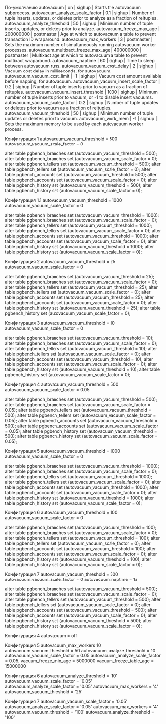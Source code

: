 По-умолчанию
autovacuum                            | on        | sighup     | Starts the autovacuum subprocess.
 autovacuum_analyze_scale_factor       | 0.1       | sighup     | Number of tuple inserts, updates, or deletes prior to analyze as a fraction of reltuples.
 autovacuum_analyze_threshold          | 50        | sighup     | Minimum number of tuple inserts, updates, or deletes prior to analyze.
 autovacuum_freeze_max_age             | 200000000 | postmaster | Age at which to autovacuum a table to prevent transaction ID wraparound.
 autovacuum_max_workers                | 3         | postmaster | Sets the maximum number of simultaneously running autovacuum worker processes.
 autovacuum_multixact_freeze_max_age   | 400000000 | postmaster | Multixact age at which to autovacuum a table to prevent multixact wraparound.
 autovacuum_naptime                    | 60        | sighup     | Time to sleep between autovacuum runs.
 autovacuum_vacuum_cost_delay          | 2         | sighup     | Vacuum cost delay in milliseconds, for autovacuum.
 autovacuum_vacuum_cost_limit          | -1        | sighup     | Vacuum cost amount available before napping, for autovacuum.
 autovacuum_vacuum_insert_scale_factor | 0.2       | sighup     | Number of tuple inserts prior to vacuum as a fraction of reltuples.
 autovacuum_vacuum_insert_threshold    | 1000      | sighup     | Minimum number of tuple inserts prior to vacuum, or -1 to disable insert vacuums.
 autovacuum_vacuum_scale_factor        | 0.2       | sighup     | Number of tuple updates or deletes prior to vacuum as a fraction of reltuples.
 autovacuum_vacuum_threshold           | 50        | sighup     | Minimum number of tuple updates or deletes prior to vacuum.
 autovacuum_work_mem                   | -1        | sighup     | Sets the maximum memory to be used by each autovacuum worker process.

Конфигурация 1
autovacuum_vacuum_threshold = 500
autovacuum_vacuum_scale_factor = 0

alter table pgbench_branches set (autovacuum_vacuum_threshold = 500);
alter table pgbench_branches set (autovacuum_vacuum_scale_factor = 0);
alter table pgbench_tellers set (autovacuum_vacuum_threshold = 500);
alter table pgbench_tellers set (autovacuum_vacuum_scale_factor = 0);
alter table pgbench_accounts set (autovacuum_vacuum_threshold = 500);
alter table pgbench_accounts set (autovacuum_vacuum_scale_factor = 0);
alter table pgbench_history set (autovacuum_vacuum_threshold = 500);
alter table pgbench_history set (autovacuum_vacuum_scale_factor = 0);


Конфигурация 1.1
autovacuum_vacuum_threshold = 1000
autovacuum_vacuum_scale_factor = 0

alter table pgbench_branches set (autovacuum_vacuum_threshold = 1000);
alter table pgbench_branches set (autovacuum_vacuum_scale_factor = 0);
alter table pgbench_tellers set (autovacuum_vacuum_threshold = 1000);
alter table pgbench_tellers set (autovacuum_vacuum_scale_factor = 0);
alter table pgbench_accounts set (autovacuum_vacuum_threshold = 1000);
alter table pgbench_accounts set (autovacuum_vacuum_scale_factor = 0);
alter table pgbench_history set (autovacuum_vacuum_threshold = 1000);
alter table pgbench_history set (autovacuum_vacuum_scale_factor = 0);


Конфигурация 2
autovacuum_vacuum_threshold = 25
autovacuum_vacuum_scale_factor = 0

alter table pgbench_branches set (autovacuum_vacuum_threshold = 25);
alter table pgbench_branches set (autovacuum_vacuum_scale_factor = 0);
alter table pgbench_tellers set (autovacuum_vacuum_threshold = 25);
alter table pgbench_tellers set (autovacuum_vacuum_scale_factor = 0);
alter table pgbench_accounts set (autovacuum_vacuum_threshold = 25);
alter table pgbench_accounts set (autovacuum_vacuum_scale_factor = 0);
alter table pgbench_history set (autovacuum_vacuum_threshold = 25);
alter table pgbench_history set (autovacuum_vacuum_scale_factor = 0);

Конфигурация 3
autovacuum_vacuum_threshold = 10
autovacuum_vacuum_scale_factor = 0

alter table pgbench_branches set (autovacuum_vacuum_threshold = 10);
alter table pgbench_branches set (autovacuum_vacuum_scale_factor = 0);
alter table pgbench_tellers set (autovacuum_vacuum_threshold = 10);
alter table pgbench_tellers set (autovacuum_vacuum_scale_factor = 0);
alter table pgbench_accounts set (autovacuum_vacuum_threshold = 10);
alter table pgbench_accounts set (autovacuum_vacuum_scale_factor = 0);
alter table pgbench_history set (autovacuum_vacuum_threshold = 10);
alter table pgbench_history set (autovacuum_vacuum_scale_factor = 0);


Конфигурация 4
autovacuum_vacuum_threshold = 500
autovacuum_vacuum_scale_factor = 0.05

alter table pgbench_branches set (autovacuum_vacuum_threshold = 500);
alter table pgbench_branches set (autovacuum_vacuum_scale_factor = 0.05);
alter table pgbench_tellers set (autovacuum_vacuum_threshold = 500);
alter table pgbench_tellers set (autovacuum_vacuum_scale_factor = 0.05);
alter table pgbench_accounts set (autovacuum_vacuum_threshold = 500);
alter table pgbench_accounts set (autovacuum_vacuum_scale_factor = 0.05);
alter table pgbench_history set (autovacuum_vacuum_threshold = 500);
alter table pgbench_history set (autovacuum_vacuum_scale_factor = 0.05);


Конфигурация 5
autovacuum_vacuum_threshold = 1000
autovacuum_vacuum_scale_factor = 0

alter table pgbench_branches set (autovacuum_vacuum_threshold = 1000);
alter table pgbench_branches set (autovacuum_vacuum_scale_factor = 0);
alter table pgbench_tellers set (autovacuum_vacuum_threshold = 1000);
alter table pgbench_tellers set (autovacuum_vacuum_scale_factor = 0);
alter table pgbench_accounts set (autovacuum_vacuum_threshold = 1000);
alter table pgbench_accounts set (autovacuum_vacuum_scale_factor = 0);
alter table pgbench_history set (autovacuum_vacuum_threshold = 1000);
alter table pgbench_history set (autovacuum_vacuum_scale_factor = 0);


Конфигурация 6
autovacuum_vacuum_threshold = 100
autovacuum_vacuum_scale_factor = 0

alter table pgbench_branches set (autovacuum_vacuum_threshold = 100);
alter table pgbench_branches set (autovacuum_vacuum_scale_factor = 0);
alter table pgbench_tellers set (autovacuum_vacuum_threshold = 100);
alter table pgbench_tellers set (autovacuum_vacuum_scale_factor = 0);
alter table pgbench_accounts set (autovacuum_vacuum_threshold = 100);
alter table pgbench_accounts set (autovacuum_vacuum_scale_factor = 0);
alter table pgbench_history set (autovacuum_vacuum_threshold = 100);
alter table pgbench_history set (autovacuum_vacuum_scale_factor = 0);


Конфигурация 7
autovacuum_vacuum_threshold = 500
autovacuum_vacuum_scale_factor = 0
autovacuum_naptime = 1s

alter table pgbench_branches set (autovacuum_vacuum_threshold = 500);
alter table pgbench_branches set (autovacuum_vacuum_scale_factor = 0);
alter table pgbench_tellers set (autovacuum_vacuum_threshold = 500);
alter table pgbench_tellers set (autovacuum_vacuum_scale_factor = 0);
alter table pgbench_accounts set (autovacuum_vacuum_threshold = 500);
alter table pgbench_accounts set (autovacuum_vacuum_scale_factor = 0);
alter table pgbench_history set (autovacuum_vacuum_threshold = 500);
alter table pgbench_history set (autovacuum_vacuum_scale_factor = 0);




Конфигурация 4
autovacuum = off

Конфигурация 5
autovacuum_max_workers 10
autovacuum_vacuum_threshold = 50
autovacuum_analyze_threshold = 10
autovacuum_vacuum_scale_factor = 0.05
autovacuum_analyze_scale_factor = 0.05.
vacuum_freeze_min_age = 5000000
vacuum_freeze_table_age = 15000000

Конфигурация 6
autovacuum_analyze_threshold = '10'
autovacuum_vacuum_scale_factor = '0.05'
autovacuum_analyze_scale_factor = '0.05'
autovacuum_max_workers = '4'
autovacuum_vacuum_threshold = '25'

Конфигурация 7
autovacuum_vacuum_scale_factor = '0.05'
autovacuum_analyze_scale_factor = '0.05'
autovacuum_max_workers = '4'
autovacuum_vacuum_threshold = '100'
autovacuum_analyze_threshold = '100'






